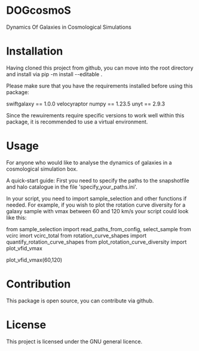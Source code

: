 # DOGcosmoS

Dynamics Of Galaxies in Cosmological Simulations

# Installation
Having cloned this project from github, you can move into the root directory and install via
pip -m install --editable .

Please make sure that you have the requirements installed before using this package:

swiftgalaxy == 1.0.0
velocyraptor
numpy == 1.23.5
unyt == 2.9.3

Since the rewuirements require specific versions to work well within this package, it is recommended to use a virtual environment.

# Usage

For anyone  who would like to analyse the dynamics of galaxies in a cosmological simulation box.

A quick-start guide:
First you need to specify the paths to the snapshotfile and halo catalogue in the file 'specify_your_paths.ini'.

In your script, you need to import sample_selection and other functions if needed. For example, if you wish to plot the rotation curve diversity for a galaxy sample with vmax between 60 and 120 km/s your script could look like this:

from sample_selection import read_paths_from_config, select_sample
from vcirc imort vcirc_total
from rotation_curve_shapes import quantify_rotation_curve_shapes
from plot_rotation_curve_diversity import plot_vfid_vmax

plot_vfid_vmax(60,120)


# Contribution
This package is open source, you can contribute via github.

# License
This project is licensed under the GNU general licence.

